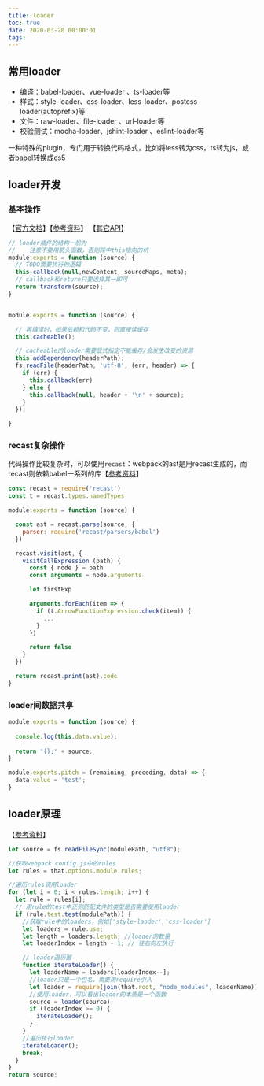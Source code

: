 ```yaml
---
title: loader
toc: true
date: 2020-03-20 00:00:01
tags:
---
```


## 常用loader
* 编译：babel-loader、vue-loader 、ts-loader等
* 样式：style-loader、css-loader、less-loader、postcss-loader(autoprefix)等
* 文件：raw-loader、file-loader 、url-loader等
* 校验测试：mocha-loader、jshint-loader 、eslint-loader等


一种特殊的plugin，专门用于转换代码格式，比如将less转为css，ts转为js，或者babel转换成es5


## loader开发
### 基本操作
【[官方文档](https://webpack.js.org/contribute/writing-a-loader/)】【[参考资料](https://imweb.io/topic/5d4a94a08db073cf44ca8cd0)】 【[其它API](https://www.webpackjs.com/api/loaders/)】
```js
// loader插件的结构一般为
//    注意不要用箭头函数，否则踩中this指向的坑
module.exports = function (source) {
  // TODO需要执行的逻辑
  this.callback(null,newContent, sourceMaps, meta);
  // callback和return只要选择其一即可
  return transform(source);
}


module.exports = function (source) {

  // 再编译时，如果依赖和代码不变，则直接读缓存
  this.cacheable();

  // cacheable的loader需要显式指定不能缓存/会发生改变的资源
  this.addDependency(headerPath);
  fs.readFile(headerPath, 'utf-8', (err, header) => {
    if (err) {
      this.callback(err)
    } else {
      this.callback(null, header + '\n' + source);
    }
  });

}
```

### recast复杂操作
代码操作比较复杂时，可以使用`recast`：webpack的ast是用recast生成的，而recast则依赖babel一系列的库【[参考资料](https://juejin.im/post/5d50d1d9f265da03aa25607b)】
```js
const recast = require('recast')
const t = recast.types.namedTypes

module.exports = function (source) {

  const ast = recast.parse(source, {
    parser: require('recast/parsers/babel')
  })

  recast.visit(ast, {
    visitCallExpression (path) {
      const { node } = path
      const arguments = node.arguments

      let firstExp

      arguments.forEach(item => {
        if (t.ArrowFunctionExpression.check(item)) {
          ...
        }
      })

      return false
    }
  })

  return recast.print(ast).code
}
```

### loader间数据共享
```js
module.exports = function (source) {
  
  console.log(this.data.value);
  
  return '{};' + source;
}

module.exports.pitch = (remaining, preceding, data) => {
  data.value = 'test';
}
```


## loader原理
【[参考资料](https://juejin.im/post/5bdc1c1651882516f5784c34)】
```js
let source = fs.readFileSync(modulePath, "utf8");

//获取webpack.config.js中的rules
let rules = that.options.module.rules;

//遍历rules调用loader
for (let i = 0; i < rules.length; i++) {
  let rule = rules[i];
  // 用rule的test中正则匹配文件的类型是否需要使用laoder
  if (rule.test.test(modulePath)) {
    //获取rule中的loaders，例如['style-laoder','css-loader']
    let loaders = rule.use;
    let length = loaders.length; //loader的数量
    let loaderIndex = length - 1; // 往右向左执行

    // loader遍历器
    function iterateLoader() {
      let loaderName = loaders[loaderIndex--];
      //loader只是一个包名，需要用require引入
      let loader = require(join(that.root, "node_modules", loaderName));
      //使用loader，可以看出loader的本质是一个函数
      source = loader(source);
      if (loaderIndex >= 0) {
        iterateLoader();
      }
    }
    //遍历执行loader
    iterateLoader();
    break;
  }
}
return source;

```
